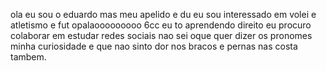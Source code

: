 ola eu sou o eduardo  mas meu apelido e du
eu sou interessado em volei e atletismo e fut  opalaooooooooo 6cc
eu to aprendendo direito
eu procuro colaborar em  estudar
redes sociais
nao sei oque quer dizer os pronomes 
minha curiosidade e que nao sinto dor nos bracos e pernas nas costa tambem.
